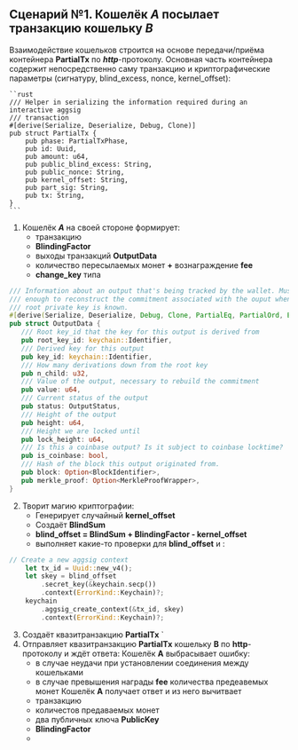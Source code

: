 
## Сценарий №1. Кошелёк ***A*** посылает транзакцию кошельку ***B***

Взаимодействие кошельков строится на основе передачи/приёма контейнера **PartialTx** по ***http***-протоколу. Основная часть контейнера содержит непосредственно саму транзакцию и криптографические параметры (сигнатуру, blind_excess, nonce, kernel_offset):

	``rust
	/// Helper in serializing the information required during an interactive aggsig
	/// transaction
	#[derive(Serialize, Deserialize, Debug, Clone)]
	pub struct PartialTx {
		pub phase: PartialTxPhase,
		pub id: Uuid,
		pub amount: u64,
		pub public_blind_excess: String,
		pub public_nonce: String,
		pub kernel_offset: String,
		pub part_sig: String,
		pub tx: String,
	}
	```



1. Кошелёк ***A*** на своей стороне формирует:
  	- транзакцию
 	- **BlindingFactor**
 	- выходы транзакций **OutputData**       	
	- количество пересылаемых монет **+** вознаграждение **fee**
	- **change_key** типа 
 ```rust
/// Information about an output that's being tracked by the wallet. Must be
/// enough to reconstruct the commitment associated with the ouput when the
/// root private key is known.
#[derive(Serialize, Deserialize, Debug, Clone, PartialEq, PartialOrd, Eq, Ord)]
pub struct OutputData {
	/// Root key_id that the key for this output is derived from
	pub root_key_id: keychain::Identifier,
	/// Derived key for this output
	pub key_id: keychain::Identifier,
	/// How many derivations down from the root key
	pub n_child: u32,
	/// Value of the output, necessary to rebuild the commitment
	pub value: u64,
	/// Current status of the output
	pub status: OutputStatus,
	/// Height of the output
	pub height: u64,
	/// Height we are locked until
	pub lock_height: u64,
	/// Is this a coinbase output? Is it subject to coinbase locktime?
	pub is_coinbase: bool,
	/// Hash of the block this output originated from.
	pub block: Option<BlockIdentifier>,
	pub merkle_proof: Option<MerkleProofWrapper>,
}
``` 
2. Творит магию криптографии:
	- Генерирует случайный **kernel_offset** 
	- Создаёт **BlindSum** 
	- **blind_offset = BlindSum + BlindingFactor - kernel_offset**
	- выполняет какие-то проверки для **blind_offset** и :	
```rust
// Create a new aggsig context
	let tx_id = Uuid::new_v4();
	let skey = blind_offset
		.secret_key(&keychain.secp())
		.context(ErrorKind::Keychain)?;
	keychain
		.aggsig_create_context(&tx_id, skey)
		.context(ErrorKind::Keychain)?;
```

3. Создаёт квазитранзакцию **PartialTx**
`
4. Отправляет квазитранзакцию **PartialTx** кошельку **B** по **http**-протоколу и ждёт ответа:
Кошелёк **A** выбрасывает ошибку: 
    - в случае неудачи при установлении соединения между кошельками 
    - в случае превышения награды **fee** количества предеавемых монет
Кошелёк **A** получает ответ и из него вычитвает
    - транзакцию 
    - количестов предаваемых монет
    - два публичных ключа **PublicKey**
    - **BlindingFactor**
    - 

